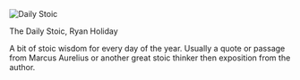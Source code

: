 <img src="https://images-na.ssl-images-amazon.com/images/I/51mZNhKc9iL._SX329_BO1,204,203,200_.jpg" id="cover" alt="Daily Stoic"/>
<p id="title">The Daily Stoic, Ryan Holiday</p>

A bit of stoic wisdom for every day of the year. Usually a quote or passage from Marcus Aurelius or another great stoic thinker then exposition from the author.
